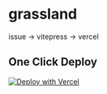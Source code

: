 # grassland

issue -> vitepress -> vercel

## One Click Deploy

<a target="_blank" href="https://vercel.com/new/clone?repository-url=https://github.com/exposir/grassland&env=GITHUB_TOKEN&envDescription=GitHub"><img src="https://vercel.com/button" alt="Deploy with Vercel"/></a>

